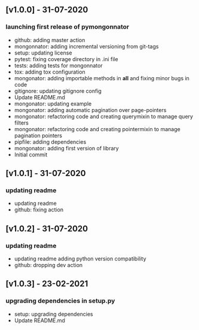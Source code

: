 
## [v1.0.0] - 31-07-2020
### launching first release of pymongonnator
- github: adding master action 
- mongonnator: adding incremental versioning from git-tags
- setup: updating license 
- pytest: fixing coverage directory in .ini file
- tests: adding tests for mongonnator
- tox: adding tox configuration
- mongonator: adding importable methods in __all__ and fixing minor bugs in code
- gitignore: updating gitignore config
- Update README.md
- mongonator: updating example
- mongonator: adding automatic pagination over page-pointers
- mongonator: refactoring code and creating querymixin to manage query filters
- mongonator: refactoring code and creating pointermixin to manage pagination pointers
- pipfile: adding dependencies
- mongonator: adding first version of library
- Initial commit

## [v1.0.1] - 31-07-2020
### updating readme
- updating readme
- github: fixing action

## [v1.0.2] - 31-07-2020
### updating readme
- updating readme adding python version compatibility
- github: dropping dev action 

## [v1.0.3] - 23-02-2021
### upgrading dependencies in setup.py
- setup: upgrading dependencies
- Update README.md
